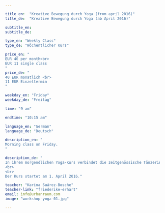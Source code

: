 ```yaml
---

title_en:  "Kreative Bewegung durch Yoga (from april 2016)"
title_de:  "Kreative Bewegung durch Yoga (ab April 2016)"

subtitle_en:
subtitle_de:

type_en: "Weekly Class"
type_de: "Wöchentlicher Kurs"

price_en: "
EUR 40 per month<br>
EUR 11 single class
"
price_de: "
40 EUR monatlich <br>
11 EUR Einzeltermin
"

weekday_en: "Friday"
weekday_de: "Freitag"

time: "9 am"

endtime: "10:15 am"

language_en: "German"
language_de: "Deutsch"

description_en: "
Morning class on Friday.
"

description_de: "
In ihrem morgendlichen Yoga-Kurs verbindet die zeitgenössische Tänzerin Karina Suárez-Bosche Elemente des Hatha und Ashtanga Yogas (Sonnengruß, Asanas, Atem-Übungen u.s.w.) mit denen aus dem Tanz und der Bewegungs-Improvisation. Die regelmäßige Praxis schafft Raum für das Bewusstsein des aktuellen Zustandes unseres Seins sowie das Gleichgewicht zwischen Körper, Geist und Seele. Das Ziel ist eine bessere Organisation, Präsenz und Stärkung des Körpers, wodurch sich - auch im Alltag - Vertrauen ins Selbst und Kreativität entwickelt.
<br>
<br>
Der Kurs startet am 1. April 2016."

teacher: "Karina Suárez-Bosche"
teacher-link: "friederike-erhart"
email: info@urbanraum.com
image: "workshop-yoga-01.jpg"

---
```

